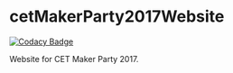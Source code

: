# cetMakerParty2017Website

[![Codacy Badge](https://api.codacy.com/project/badge/Grade/2fec1d3e14a346e2aee3250c75d8ff38)](https://app.codacy.com/app/jilvin/cetMakerParty2017Website?utm_source=github.com&utm_medium=referral&utm_content=jilvin/cetMakerParty2017Website&utm_campaign=badger)

Website for CET Maker Party 2017.
